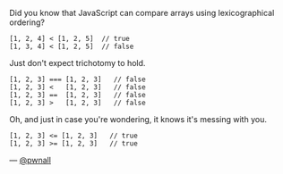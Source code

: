 Did you know that JavaScript can compare arrays using lexicographical ordering?

```
[1, 2, 4] < [1, 2, 5]  // true
[1, 3, 4] < [1, 2, 5]  // false
```

Just don't expect trichotomy to hold.

```
[1, 2, 3] === [1, 2, 3]   // false
[1, 2, 3] <   [1, 2, 3]   // false
[1, 2, 3] ==  [1, 2, 3]   // false
[1, 2, 3] >   [1, 2, 3]   // false
```

Oh, and just in case you're wondering, it knows it's messing with you.

```
[1, 2, 3] <= [1, 2, 3]   // true
[1, 2, 3] >= [1, 2, 3]   // true
```

— [@pwnall][1]

[1]:https://twitter.com/pwnall
